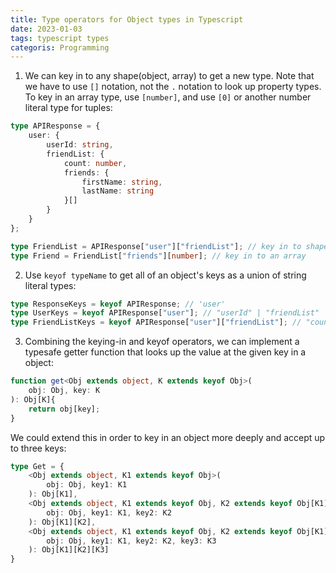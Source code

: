 ```yaml
---
title: Type operators for Object types in Typescript
date: 2023-01-03
tags: typescript types
categoris: Programming
---
```


1. We can key  in to any shape(object, array) to get a new type.
Note that we have to use `[]` notation, not the `.` notation to look up property types.  To key in an array type, use `[number]`, and use `[0]` or another number literal type for tuples:

```typescript
type APIResponse = {
    user: {
        userId: string,
        friendList: {
            count: number,
            friends: {
                firstName: string,
                lastName: string
            }[]
        }
    }
};

type FriendList = APIResponse["user"]["friendList"]; // key in to shape
type Friend = FriendList["friends"][number]; // key in to an array
```

2. Use `keyof typeName` to get all of an object's keys as a union of string literal types:

```typescript
type ResponseKeys = keyof APIResponse; // 'user'
type UserKeys = keyof APIResponse["user"]; // "userId" | "friendList"
type FriendListKeys = keyof APIResponse["user"]["friendList"]; // "count" | "friends"
```

3. Combining the keying-in and keyof operators, we can implement a typesafe getter function that looks up the value at the given key in a object:

```typescript
function get<Obj extends object, K extends keyof Obj>(
    obj: Obj, key: K
): Obj[K]{
    return obj[key];
}
```

We could extend this in order to key in an object more deeply and accept up to three keys:

```typescript
type Get = {
    <Obj extends object, K1 extends keyof Obj>(
        obj: Obj, key1: K1
    ): Obj[K1],
    <Obj extends object, K1 extends keyof Obj, K2 extends keyof Obj[K1]>(
        obj: Obj, key1: K1, key2: K2
    ): Obj[K1][K2],
    <Obj extends object, K1 extends keyof Obj, K2 extends keyof Obj[K1], K3 extends keyof Obj[K1][K2]>(
        obj: Obj, key1: K1, key2: K2, key3: K3
    ): Obj[K1][K2][K3]
}
```